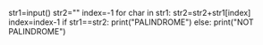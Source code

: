str1=input()
str2=""
index=-1
for char in str1:
  str2=str2+str1[index]
  index=index-1
if str1==str2:
      print("PALINDROME")
else:
  print("NOT PALINDROME")
